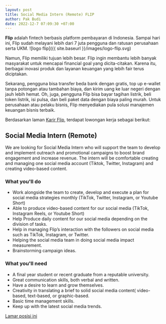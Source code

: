 ```yaml
---
layout: post
title: Social Media Intern (Remote) FLIP
author: Pak Budi
date: 2022-12-7 07:09:30 +07:00
---
```


**Flip** adalah fintech berbasis platform pembayaran di Indonesia. Sampai hari ini, Flip sudah melayani lebih dari 7 juta pengguna dan ratusan perusahaan serta UKM.
![logo flip]({{ site.baseurl }}/images/logo-flip.svg)

Namun, Flip memiliki tujuan lebih besar. Flip ingin membantu lebih banyak masyarakat untuk mencapai financial goal yang dicita-citakan. Karena itu, berbagai inovasi produk dan layanan keuangan yang lebih fair terus diciptakan.

Sekarang, pengguna bisa transfer beda bank dengan gratis, top up e-wallet tanpa potongan atau tambahan biaya, dan kirim uang ke luar negeri dengan jauh lebih hemat. Oh, juga, pengguna Flip bisa bayar tagihan listrik, beli token listrik, isi pulsa, dan beli paket data dengan biaya paling murah. Untuk perusahaan atau pelaku bisnis, Flip menyediakan pula solusi manajemen keuangan bisnis terbaik.

Berdasarkan laman [Karir Flip](https://career.flip.id/jobs), terdapat lowongan kerja sebagai berikut:

## Social Media Intern (Remote)

We are looking for Social Media Intern who will support the team to develop and implement outreach and promotional campaigns to boost brand engagement and increase revenue. The intern will be comfortable creating and managing one social media account (Tiktok, Twitter, Instagram) and creating video-based content.

### What you'll do

* Work alongside the team to create, develop and execute a plan for social media strategies monthly (TikTok, Twitter, Instagram, or Youtube Short)  
* Able to produce video-based content for our social media (TikTok, Instagram Reels, or Youtube Short)
* Help Produce daily content for our social media depending on the division of tasks.
* Help in managing Flip’s interaction with the followers on social media such as TikTok, Instagram,  or Twitter.
* Helping the social media team in doing social media impact measurement.
* Brainstorming campaign ideas.

### What you'll need

* A final year student or recent graduate from a reputable university.       
* Great communication skills, both verbal and written.       
* Have a desire to learn and grow themselves.      
* Creativity in translating a brief to solid social media content( video-based, text-based, or graphic-based.       
* Basic time management skills.
* Keep up with the latest social media trends.

<div class="apply"><a href="https://career.flip.id/jobs/irl7RIBbEqsV/social-media-intern-remote">Lamar posisi ini</a></div>

